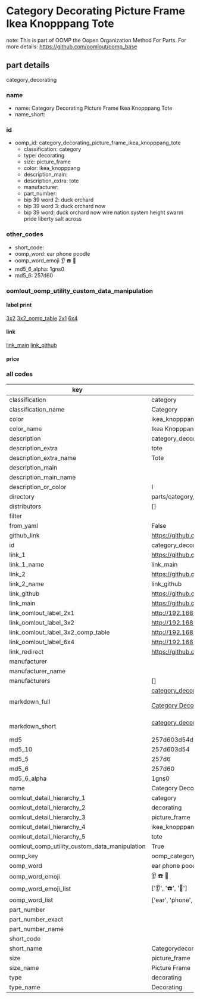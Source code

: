 # Category Decorating Picture Frame Ikea Knopppang Tote  

note: This is part of OOMP the Oopen Organization Method For Parts. For more details: https://github.com/oomlout/oomp_base

##  part details
  



category_decorating



### name
* name: Category Decorating Picture Frame Ikea Knopppang Tote
* name_short: 
### id
* oomp_id: category_decorating_picture_frame_ikea_knopppang_tote
  * classification: category
  * type: decorating
  * size: picture_frame
  * color: ikea_knopppang
  * description_main: 
  * description_extra: tote
  * manufacturer: 
  * part_number: 
  * bip 39 word 2: duck orchard
  * bip 39 word 3: duck orchard now
  * bip 39 word: duck orchard now wire nation system height swarm pride liberty salt across

### other_codes
* short_code: 
* oomp_word: ear phone poodle
* oomp_word_emoji :ear: :phone: :poodle:
* md5_6_alpha: 1gns0
* md5_6: 257d60






### oomlout_oomp_utility_custom_data_manipulation
#### label print
[3x2](http://192.168.1.245:1112/?label=oomp%201gns0)
[3x2_oomp_table](http://192.168.1.108:1112/?label=oomp%201gns0)
[2x1](http://192.168.1.242:1112/?label=oomp%201gns0)
[6x4](http://192.168.1.55:1112/?label=oomp%201gns0)    

#### link

[link_main](https://github.com/oomlout/oomlout_oomp_version_1_messy/tree/main/parts/category_decorating_picture_frame_ikea_knopppang_tote) [link_github](https://github.com/oomlout/oomlout_oomp_version_1_messy/tree/main/parts/category_decorating_picture_frame_ikea_knopppang_tote)                             

#### price







### all codes 
| key | value |  
| --- | --- |  
| classification | category |  
| classification_name | Category |  
| color | ikea_knopppang |  
| color_name | Ikea Knopppang |  
| description | category_decorating |  
| description_extra | tote |  
| description_extra_name | Tote |  
| description_main |  |  
| description_main_name |  |  
| description_or_color | I  |  
| directory | parts/category_decorating_picture_frame_ikea_knopppang_tote |  
| distributors | [] |  
| filter |  |  
| from_yaml | False |  
| github_link | https://github.com/oomlout/oomlout_oomp_part_src/tree/main/parts/category_decorating_picture_frame_ikea_knopppang_tote |  
| id | category_decorating_picture_frame_ikea_knopppang_tote |  
| link_1 | https://github.com/oomlout/oomlout_oomp_version_1_messy/tree/main/parts/category_decorating_picture_frame_ikea_knopppang_tote |  
| link_1_name | link_main |  
| link_2 | https://github.com/oomlout/oomlout_oomp_version_1_messy/tree/main/parts/category_decorating_picture_frame_ikea_knopppang_tote |  
| link_2_name | link_github |  
| link_github | https://github.com/oomlout/oomlout_oomp_version_1_messy/tree/main/parts/category_decorating_picture_frame_ikea_knopppang_tote |  
| link_main | https://github.com/oomlout/oomlout_oomp_version_1_messy/tree/main/parts/category_decorating_picture_frame_ikea_knopppang_tote |  
| link_oomlout_label_2x1 | http://192.168.1.242:1112/?label=oomp%201gns0 |  
| link_oomlout_label_3x2 | http://192.168.1.245:1112/?label=oomp%201gns0 |  
| link_oomlout_label_3x2_oomp_table | http://192.168.1.108:1112/?label=oomp%201gns0 |  
| link_oomlout_label_6x4 | http://192.168.1.55:1112/?label=oomp%201gns0 |  
| link_redirect | https://github.com/oomlout/oomlout_oomp_version_1_messy/tree/main/parts/category_decorating_picture_frame_ikea_knopppang_tote |  
| manufacturer |  |  
| manufacturer_name |  |  
| manufacturers | [] |  
| markdown_full | [category_decorating_picture_frame_ikea_knopppang_tote](none)<br>[](none)<br>[Category Decorating Picture Frame Ikea Knopppang Tote](none)<br><br> |  
| markdown_short | [category_decorating_picture_frame_ikea_knopppang_tote](none)<br><br> |  
| md5 | 257d603d54db6d577349afc32e67021e |  
| md5_10 | 257d603d54 |  
| md5_5 | 257d6 |  
| md5_6 | 257d60 |  
| md5_6_alpha | 1gns0 |  
| name | Category Decorating Picture Frame Ikea Knopppang Tote |  
| oomlout_detail_hierarchy_1 | category |  
| oomlout_detail_hierarchy_2 | decorating |  
| oomlout_detail_hierarchy_3 | picture_frame |  
| oomlout_detail_hierarchy_4 | ikea_knopppang |  
| oomlout_detail_hierarchy_5 | tote |  
| oomlout_oomp_utility_custom_data_manipulation | True |  
| oomp_key | oomp_category_decorating_picture_frame_ikea_knopppang_tote |  
| oomp_word | ear phone poodle |  
| oomp_word_emoji | :ear: :phone: :poodle: |  
| oomp_word_emoji_list | [':ear:', ':phone:', ':poodle:'] |  
| oomp_word_list | ['ear', 'phone', 'poodle'] |  
| part_number |  |  
| part_number_exact |  |  
| part_number_name |  |  
| short_code |  |  
| short_name | Categorydecorating |  
| size | picture_frame |  
| size_name | Picture Frame |  
| type | decorating |  
| type_name | Decorating |  
